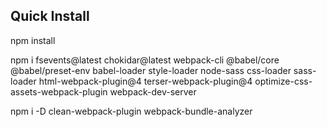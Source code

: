 ## Quick Install

npm install

npm i fsevents@latest chokidar@latest webpack-cli @babel/core @babel/preset-env babel-loader style-loader node-sass css-loader sass-loader html-webpack-plugin@4 terser-webpack-plugin@4 optimize-css-assets-webpack-plugin webpack-dev-server

npm i -D clean-webpack-plugin webpack-bundle-analyzer